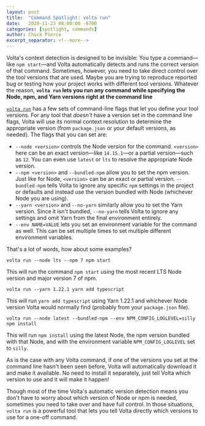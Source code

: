 ```yaml
---
layout: post
title:  "Command Spotlight: volta run"
date:   2020-11-23 08:00:00 -0700
categories: [spotlight, commands]
author: Chuck Pierce
excerpt_separator: <!--more-->
---
```


Volta's context detection is designed to be invisible: You type a command—like `npm start`—and Volta automatically detects and runs the correct version of that command. Sometimes, however, you need to take direct control over the tool versions that are used. Maybe you are trying to reproduce reported bug or testing how your project works with different tool versions. Whatever the reason, **`volta run` lets you run any command while specifying the Node, npm, and Yarn versions right at the command line**
<!--more-->

[`volta run`](https://docs.volta.sh/reference/run) has a few sets of command-line flags that let you define your tool versions. For any tool that _doesn't_ have a version set in the command line flags, Volta will use its normal context resolution to determine the appropriate version (from `package.json` or your default versions, as needed). The flags that you can set are:

- `--node <version>` controls the Node version for the command. `<version>` here can be an exact version—like `14.15.1`—or a partial version—such as `12`. You can even use `latest` or `lts` to resolve the appropriate Node version.
- `--npm <version>` and `--bundled-npm` allow you to set the npm version. Just like for Node, `<version>` can be an exact or partial version. `--bundled-npm` tells Volta to ignore any specific `npm` settings in the project or defaults and instead use the version bundled with Node (whichever Node you are using).
- `--yarn <version>` and `--no-yarn` similarly allow you to set the Yarn version. Since it isn't bundled, `--no-yarn` tells Volta to ignore any settings and omit Yarn from the final environment entirely.
- `--env NAME=VALUE` lets you set an environment variable for the command as well. This can be set multiple times to set multiple different environment variables.

That's a lot of words, how about some examples?

```
volta run --node lts --npm 7 npm start
```

This will run the command `npm start` using the most recent LTS Node version and major version 7 of npm.

```
volta run --yarn 1.22.1 yarn add typescript
```

This will run `yarn add typescript` using Yarn 1.22.1 and whichever Node version Volta would normally find (probably from your `package.json` file).

```
volta run --node latest --bundled-npm --env NPM_CONFIG_LOGLEVEL=silly npm install
```

This will run `npm install` using the latest Node, the npm version bundled with that Node, and with the environment variable `NPM_CONFIG_LOGLEVEL` set to `silly`.

As is the case with any Volta command, if one of the versions you set at the command line hasn't been seen before, Volta will automatically download it and make it available. No need to install it separately, just tell Volta which version to use and it will make it happen!

Though most of the time Volta's automatic version detection means you don't have to worry about which version of Node or npm is needed, sometimes you need to take over and have full control. In those situations, `volta run` is a powerful tool that lets you tell Volta directly which versions to use for a one-off command.
